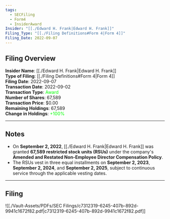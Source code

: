 ```yaml
---
tags:
  - SECFiling
  - Form4
  - InsiderAward
Insider: "[[./Edward H. Frank|Edward H. Frank]]"
Filing_Type: "[[./Filing Definitions#Form 4|Form 4]]"
Filing_Date: 2022-09-07
---
```

## Filing Overview

**Insider Name**: [[./Edward H. Frank|Edward H. Frank]]  
**Type of Filing**: [[./Filing Definitions#Form 4|Form 4]]  
**Filing Date**: 2022-09-07  
**Transaction Date**: 2022-09-02  
**Transaction Type**: <span style="color:lime">Award</span>  
**Number of Shares**: 67,589  
**Transaction Price**: $0.00  
**Remaining Holdings**: 67,589  
**Change in Holdings**: <span style="color:lime">+100%</span>  

---

## Notes

- On **September 2, 2022**, [[./Edward H. Frank|Edward H. Frank]] was granted **67,589 restricted stock units (RSUs)** under the company's **Amended and Restated Non-Employee Director Compensation Policy**.
- The RSUs vest in three equal installments on **September 2, 2023**, **September 2, 2024**, and **September 2, 2025**, subject to continuous service through the applicable vesting dates.

---

## Filing

![[./Vault-Assets/PDFs/SEC Filings/c7312319-6245-407b-892d-9941c1672f82.pdf|c7312319-6245-407b-892d-9941c1672f82.pdf]]
